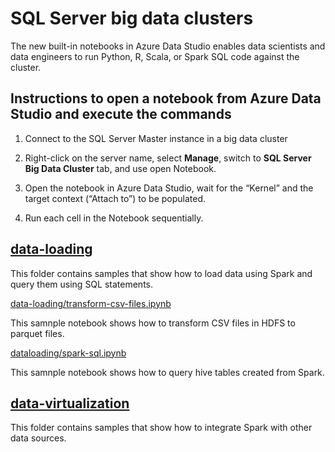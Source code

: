 # SQL Server big data clusters

The new built-in notebooks in Azure Data Studio enables data scientists and data engineers to run Python, R, Scala, or Spark SQL code against the cluster.

## Instructions to open a notebook from Azure Data Studio and execute the commands

1. Connect to the SQL Server Master instance in a big data cluster

1. Right-click on the server name, select **Manage**, switch to **SQL Server Big Data Cluster** tab, and use open Notebook.

1. Open the notebook in Azure Data Studio, wait for the “Kernel” and the target context (“Attach to”) to be populated.

1. Run each cell in the Notebook sequentially.

## __[data-loading](data-loading/)__

This folder contains samples that show how to load data using Spark and query them using SQL statements.

[data-loading/transform-csv-files.ipynb](dataloading/transform-csv-files.ipynb/)

This samnple notebook shows how to transform CSV files in HDFS to parquet files.

[dataloading/spark-sql.ipynb](dataloading/spark-sql.ipynb/)

This samnple notebook shows how to query hive tables created from Spark.

## __[data-virtualization](data-virtualization/)__

This folder contains samples that show how to integrate Spark with other data sources.
